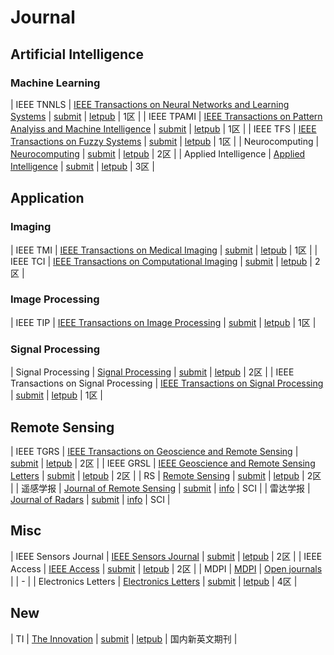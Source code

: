 # Journal




## Artificial Intelligence


### Machine Learning


| IEEE TNNLS      | [IEEE Transactions on Neural Networks and Learning Systems](https://ieeexplore.ieee.org/xpl/RecentIssue.jsp?punumber=5962385)    |     [submit](https://mc.manuscriptcentral.com/tnnls)                  | [letpub](http://www.letpub.com.cn/index.php?page=journalapp&view=detail&journalid=8837)      |   1区   |
| IEEE TPAMI      | [IEEE Transactions on Pattern Analyiss and Machine Intelligence](https://ieeexplore.ieee.org/xpl/RecentIssue.jsp?punumber=34)    |     [submit](https://mc.manuscriptcentral.com/tpami-cs)               | [letpub](http://www.letpub.com.cn/index.php?page=journalapp&view=detail&journalid=3411)      |   1区   |
| IEEE TFS        | [IEEE Transactions on Fuzzy Systems](https://ieeexplore.ieee.org/xpl/RecentIssue.jsp?punumber=91)                                |     [submit](http://mc.manuscriptcentral.com/tfs-ieee)                  | [letpub](http://www.letpub.com.cn/index.php?journalid=3388&page=journalapp&view=detail)      |   1区   |
| Neurocomputing  | [Neurocomputing](https://www.journals.elsevier.com/neurocomputing/)                                                              |     [submit](https://ees.elsevier.com/neucom/default.asp)                  | [letpub](http://www.letpub.com.cn/index.php?page=journalapp&view=detail&journalid=6141)      |   2区   |
| Applied Intelligence  | [Applied Intelligence](https://www.springer.com/journal/10489)                                                              |     [submit](https://www.editorialmanager.com/APIN)                  | [letpub](http://www.letpub.com.cn/index.php?page=journalapp&view=detail&journalid=737)      |   3区   |


## Application


### Imaging


| IEEE TMI        | [IEEE Transactions on Medical Imaging](https://ieeexplore.ieee.org/xpl/RecentIssue.jsp?punumber=42)                              |     [submit](https://mc.manuscriptcentral.com/tmi-ieee)                  | [letpub](http://www.letpub.com.cn/index.php?page=journalapp&view=detail&journalid=3401)      |   1区   |
| IEEE TCI        | [IEEE Transactions on Computational Imaging](https://ieeexplore.ieee.org/xpl/RecentIssue.jsp?punumber=6745852)                   |     [submit](https://mc.manuscriptcentral.com/sps-ieee)             | [letpub](http://www.letpub.com.cn/index.php?journalid=10623&page=journalapp&view=detail)          |   2区   |



### Image Processing


| IEEE TIP       | [IEEE Transactions on Image Processing](https://ieeexplore.ieee.org/xpl/RecentIssue.jsp?punumber=83)                              | [submit](https://mc.manuscriptcentral.com/sps-ieee)                 | [letpub](http://www.letpub.com.cn/index.php?page=journalapp&view=detail&journalid=3390)      |   1区   |

### Signal Processing

| Signal Processing      | [Signal Processing](https://www.journals.elsevier.com/signal-processing)                     | [submit](https://www.editorialmanager.com/sigpro/default.aspx)                 | [letpub](http://www.letpub.com.cn/index.php?page=journalapp&view=detail&journalid=7505)      |   2区   |
| IEEE Transactions on  Signal Processing      | [IEEE Transactions on Signal Processing](https://ieeexplore.ieee.org/xpl/RecentIssue.jsp?punumber=78)                     | [submit](http://mc.manuscriptcentral.com/sps-ieee)        | [letpub](http://www.letpub.com.cn/index.php?page=journalapp&view=detail&journalid=3419)      |   1区   |


## Remote Sensing


| IEEE TGRS       | [IEEE Transactions on Geoscience and Remote Sensing](https://ieeexplore.ieee.org/xpl/RecentIssue.jsp?punumber=36)                | [submit](https://mc.manuscriptcentral.com/tgrs)                  | [letpub](http://www.letpub.com.cn/index.php?journalid=3389&page=journalapp&view=detail)                        |   2区   |
| IEEE GRSL       | [IEEE Geoscience and Remote Sensing Letters](https://ieeexplore.ieee.org/xpl/RecentIssue.jsp?punumber=8859)                      | [submit](https://mc.manuscriptcentral.com/grsl)                  | [letpub](http://www.letpub.com.cn/index.php?journalid=3328&page=journalapp&view=detail)                        |   2区   |
| RS       | [Remote Sensing](https://www.mdpi.com/journal/remotesensing)            | [submit](https://login.mdpi.com/login?_target_path=https%3A%2F%2Fsusy.mdpi.com%2Fuser%2Flogin%3FauthAll%3Dtrue)                  | [letpub](http://www.letpub.com.cn/index.php?page=journalapp&view=detail&journalid=8969)                        |   2区   |
| 遥感学报          | [Journal of Remote Sensing](http://www.jors.cn/jrs/ch/index.aspx)                                                                | [submit](http://www.jors.cn/jrs/ch/login_author.aspx)                  | [info](https://www.lw71.com/ygxb/)                                                           |   SCI   |
| 雷达学报          | [Journal of Radars](http://radars.ie.ac.cn/)                                                                                     | [submit](http://www.jors.cn/jrs/ch/login_author.aspx)                  | [info](https://www.lw71.com/ldax/)                                                           |   SCI   |



## Misc

| IEEE Sensors Journal             | [IEEE Sensors Journal](https://ieeexplore.ieee.org/xpl/RecentIssue.jsp?punumber=7361)                                           | [submit](https://mc.manuscriptcentral.com/sensors)                            | [letpub](http://www.letpub.com.cn/index.php?page=journalapp&view=detail&journalid=3352)    |   2区   |
| IEEE Access                           | [IEEE Access](https://ieeexplore.ieee.org/xpl/RecentIssue.jsp?punumber=6287639)                                           | [submit](https://mc.manuscriptcentral.com/ieee-access)                            | [letpub](http://www.letpub.com.cn/index.php?page=journalapp&view=detail&journalid=10017)    |   2区   |
|  MDPI               |  [MDPI](https://www.mdpi.com/) | [Open journals](https://www.mdpi.com/about/journals)   |  | -   |
| Electronics Letters                   | [Electronics Letters](http://www.ietdl.org/EL)                                      | [submit](http://mc.manuscriptcentral.com/iet/ell)    | [letpub](http://www.letpub.com.cn/index.php?journalid=2463&page=journalapp&view=detail)     |   4区   |


## New

|  TI       | [The Innovation](http://www.the-innovation.org/)                                           | [submit](https://www.editorialmanager.com/the-innovation/default.aspx)                            | [letpub](http://www.letpub.com.cn/index.php?page=journalapp&view=detail&journalid=10017)    |  国内新英文期刊   |








